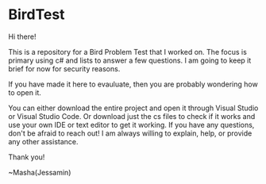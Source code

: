 # BirdTest

Hi there! 


This is a repository for a Bird Problem Test that I worked on. The focus is primary using c# and lists to answer a few questions. I am going to keep it brief for now for security reasons. 


If you have made it here to evauluate, then you are probably wondering how to open it. 

You can either download the entire project and open it through Visual Studio or Visual Studio Code. 
Or download just the cs files to check if it works and use your own IDE or text editor to get it working. 
If you have any questions, don't be afraid to reach out! I am always willing to explain, help, or provide any other assistance. 

Thank you! 

~Masha(Jessamin)
